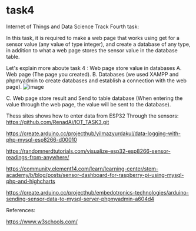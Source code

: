 # task4


Internet of Things and Data Science Track
Fourth task:

In this task, it is required to make a web page that works using get for a sensor value (any value of type integer), and create a database of any type, in addition to what a web page stores the sensor value in the database table.

Let's explain more aboute task 4 : Web page store value in databases
A.	Web page (The page you created).
B.	Databases (we used XAMPP and phpmyadmin to create databases and establish a connection with the web page).
![image](https://user-images.githubusercontent.com/81322768/184056141-4ac77353-c9ea-46d4-944b-7735c1cd50a9.png)

C.	Web page store result and Send to table database (When entering the value through the web page, the value will be sent to the database).


Thess sites shows how to enter data from ESP32
Through the sensors:
https://github.com/RenadAi/IOT_TASK3.git

https://create.arduino.cc/projecthub/yilmazyurdakul/data-logging-with-php-mysql-esp8266-d00010

https://randomnerdtutorials.com/visualize-esp32-esp8266-sensor-readings-from-anywhere/

https://community.element14.com/learn/learning-center/stem-academy/b/blog/posts/sensor-dashboard-for-raspberry-pi-using-mysql-php-and-highcharts

https://create.arduino.cc/projecthub/embedotronics-technologies/arduino-sending-sensor-data-to-mysql-server-phpmyadmin-a604d4

References:

https://www.w3schools.com/
